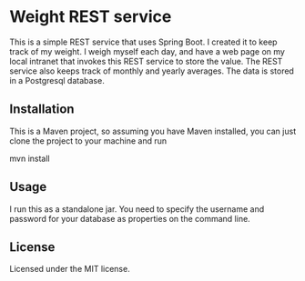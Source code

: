 # Weight REST service

This is a simple REST service that uses Spring Boot.  I created it to keep track
of my weight.  I weigh myself each day, and have a web page on my local intranet
that invokes this REST service to store the value.  The REST service also keeps
track of monthly and yearly averages.  The data is stored in a Postgresql database.

## Installation

This is a Maven project, so assuming you have Maven installed, you can
just clone the project to your machine and run 

mvn install

## Usage

I run this as a standalone jar.  You need to specify the username and password
for your database as properties on the command line.

## License

Licensed under the MIT license.
